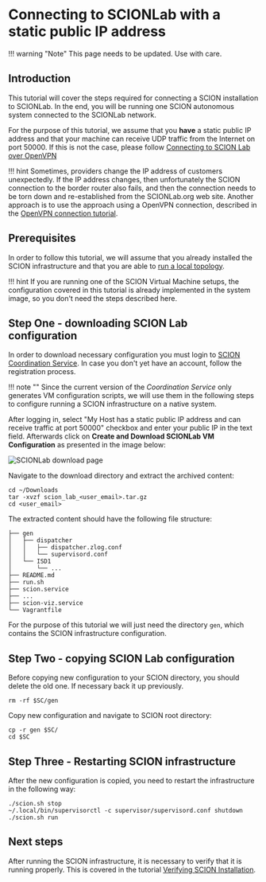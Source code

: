 # Connecting to SCIONLab with a static public IP address

!!! warning "Note"
    This page needs to be updated. Use with care.

## Introduction

This tutorial will cover the steps required for connecting a SCION installation to SCIONLab. In the end, you will be running one SCION autonomous system connected to the SCIONLab network.

For the purpose of this tutorial, we assume that you **have** a static public IP address and that your machine can receive UDP traffic from the Internet on port 50000. If this is not the case, please follow [Connecting to SCION Lab over OpenVPN](/general_scion_configuration/vpn_setup/)

!!! hint
    Sometimes, providers change the IP address of customers unexpectedly. If the IP address changes, then unfortunately the SCION connection to the border router also fails, and then the connection needs to be torn down and re-established from the SCIONLab.org web site. Another approach is to use the approach using a OpenVPN connection, described in the [OpenVPN connection tutorial](/general_scion_configuration/vpn_setup/).

## Prerequisites

In order to follow this tutorial, we will assume that you already installed the SCION infrastructure and that you are able to [run a local topology](/general_scion_configuration/local_top/).

!!! hint
    If you are running one of the SCION Virtual Machine setups, the configuration covered in this tutorial is already implemented in the system image, so you don't need the steps described here.

## Step One - downloading SCION Lab configuration

In order to download necessary configuration you must login to [SCION Coordination Service](https://www.scionlab.org/). In case you don't yet have an account, follow the registration process.

!!! note ""
    Since the current version of the *Coordination Service* only generates VM configuration scripts, we will use them in the following steps to configure running a SCION infrastructure on a native system.

After logging in, select "My Host has a static public IP address and can receive traffic at port 50000" checkbox and enter your public IP in the text field. Afterwards click on **Create and Download SCIONLab VM Configuration** as presented in the image below:

![SCIONLab download page](/images/scionlab_download_vm_static_ip_setup.png)

Navigate to the download directory and extract the archived content:

```shell
cd ~/Downloads
tar -xvzf scion_lab_<user_email>.tar.gz
cd <user_email>
```

The extracted content should have the following file structure:

```
├── gen
│   ├── dispatcher
│   │   ├── dispatcher.zlog.conf
│   │   └── supervisord.conf
│   └── ISD1
│       └── ...
├── README.md
├── run.sh
├── scion.service
├── ...
├── scion-viz.service
└── Vagrantfile

```

For the purpose of this tutorial we will just need the directory `gen`, which contains the SCION infrastructure configuration.

## Step Two - copying SCION Lab configuration

Before copying new configuration to your SCION directory, you should delete the old one. If necessary back it up previously.

```shell
rm -rf $SC/gen
```

Copy new configuration and navigate to SCION root directory:

```shell
cp -r gen $SC/
cd $SC
```

## Step Three - Restarting SCION infrastructure

After the new configuration is copied, you need to restart the infrastructure in the following way:

```shell
./scion.sh stop
~/.local/bin/supervisorctl -c supervisor/supervisord.conf shutdown
./scion.sh run
```

## Next steps

After running the SCION infrastructure, it is necessary to verify that it is running properly. This is covered in the tutorial [Verifying SCION Installation](/general_scion_configuration/verifying_scion_installation/).
